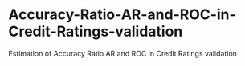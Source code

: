 # Accuracy-Ratio-AR-and-ROC-in-Credit-Ratings-validation
Estimation of Accuracy Ratio AR and ROC in Credit Ratings validation
